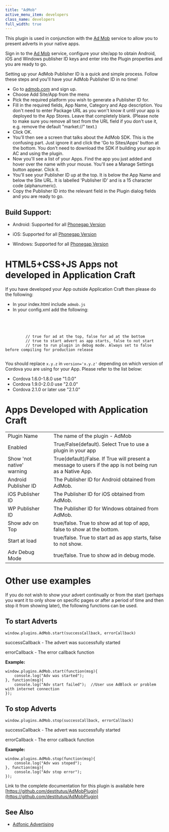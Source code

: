 ```yaml
---
title: "AdMob"
active_menu_item: developers
class_name: developers
full_width: true
---
```



This plugin is used in conjunction with the [Ad Mob](http://www.google.co.uk/ads/admob/) service to allow you to present adverts in your native apps.

Sign in to the [Ad Mob](http://www.google.co.uk/ads/admob/) service, configure your site/app to obtain Android, iOS and Windows publisher ID keys and enter into the Plugin properties and you are ready to go.

Setting up your AdMob Publisher ID is a quick and simple process. Follow these steps and you'll have your AdMob Publisher ID in no time!

- Go to [admob.com](http://www.admob.com) and sign up.
- Choose Add Site/App from the menu
- Pick the required platform you wish to generate a Publisher ID for.
- Fill in the required fields, App Name, Category and App description. You don't need to enter Package URL as you won't know it until your app is deployed to the App Stores. Leave that completely blank. (Please note to make sure you remove all text from the URL field if you don't use it, e.g. remove the default "market://" text.)
- Click OK.
- You'll then see a screen that talks about the AdMob SDK. This is the confusing part. Just ignore it and click the 'Go to Sites/Apps' button at the bottom. You don't need to download the SDK if building your app in AC and using the plugin.
- Now you'll see a list of your Apps. Find the app you just added and hover over the name with your mouse. You'll see a Manage Settings button appear. Click it.
- You'll see your Publisher ID up at the top. It is below the App Name and below the Site URL. It is labelled 'Publisher ID' and is a 15 character code (alphanumeric).
- Copy the Publisher ID into the relevant field in the Plugin dialog fields and you are ready to go.
## Build Support: 
 - Android: Supported for all [Phonegap Version](/developers/documentation/ac-mobile-build-phonegap/apps-developed-with-application-craft/enabling-device-features/)
 
 - iOS: Supported for all [Phonegap Version](/developers/documentation/ac-mobile-build-phonegap/apps-developed-with-application-craft/enabling-device-features/)
 
 - Windows: Supported for all [Phonegap Version](/developers/documentation/ac-mobile-build-phonegap/apps-developed-with-application-craft/enabling-device-features/)

# HTML5+CSS+JS Apps not developed in Application Craft #

If you have developed your App outside Application Craft then please do the following:

 - In your index.html include `admob.js`
 - In your config.xml add the following:
      
<pre><code><gap:plugin name="AdMob" version="1.0.0" >
		<parameter name="AD_MOB_ANDROID_AD_UNIT_ID" value="ANDROID_PUBLISHER_ID_HERE" platform="android"/>
		<parameter name="AD_MOB_IOS_AD_UNIT_ID" value="IOS_PUBLISHER_ID_HERE" platform="ios"/>
		<parameter name="AD_MOB_WP_AD_UNIT_ID" value="WP7_PUBLISHER_ID_HERE" platform="winphone"/>
		<parameter name="AD_MOB_ON_TOP" value="true" /> // true for ad at the top, false for ad at the bottom
		<parameter name="AD_MOB_FORCE_START" value="true" /> // true to start advert as app starts, false to not start
		<parameter name="AD_MOB_DEBUG" value="true" /> // true to run plugin in debug mode. Always set to false before compiling for production release
	</gap:plugin></code></pre>

You should replace `x.y.z` in `version='x.y.z'` depending on which version of Cordova you are using for your App. Please refer to the list below:

 - Cordova 1.6.0-1.8.0 use "1.0.0"
 - Cordova 1.9.0-2.0.0 use "2.0.0"
 - Cordova 2.1.0 or later use "2.1.0"

# Apps Developed with Application Craft #

<table>
<tr>
<td width="182">
Plugin Name

</td>
<td width="20">
</td>
<td width="740">
The name of the plugin - AdMob

</td>
</tr>
<tr>
<td width="182">
Enabled

</td>
<td width="20">
</td>
<td width="740">
True/False(default). Select True to use a plugin in your app

</td>
</tr>
<tr>
<td width="182">
Show 'not native' warning

</td>
<td width="20">
</td>
<td width="740">
True(default)/False. If True will present a message to users if the app is not being run as a Native App.

</td>
</tr>
<tr>
<td width="182">
Android Publisher ID

</td>
<td width="20">
</td>
<td width="740">
The Publisher ID for Android obtained from AdMob.

</td>
</tr>
<tr>
<td width="182">
iOS Publisher ID

</td>
<td width="20">
</td>
<td width="740">
The Publisher ID for iOS obtained from AdMob.

</td>
</tr>
<tr>
<td width="182">
WP Publisher ID

</td>
<td width="20">
</td>
<td width="740">
The Publisher ID for Windows obtained from AdMob.

</td>
</tr>
<tr>
<td width="182">
Show adv on Top

</td>
<td width="20">
</td>
<td width="740">
true/false. True to show ad at top of app, false to show at the bottom.

</td>
</tr>
<tr>
<td width="182">
Start at load

</td>
<td width="20">
</td>
<td width="740">
true/false. True to start ad as app starts, false to not show.

</td>
</tr>
<tr>
<td width="182">
Adv Debug Mode

</td>
<td width="20">
</td>
<td width="740">
true/false. True to show ad in debug mode.

</td>
</tr>
</table>


# Other use examples #

If you do not wish to show your advert continually or from the start (perhaps you want it to only show on specific pages or after a period of time and then stop it from showing later), the following functions can be used.

## To start Adverts ##

	window.plugins.AdMob.start(successCallback, errorCallback)


successCallback - The advert was successfully started

errorCallback - The error callback function

**Example:**

	window.plugins.AdMob.start(function(msg){
	    console.log("Adv was started");
	}, function(msg){
	    console.log("Adv start failed");  //User use AdBlock or problem with internet connection
	}); 

## To stop Adverts ##

	window.plugins.AdMob.stop(successCallback, errorCallback)

successCallback - The advert was successfully started

errorCallback - The error callback function

**Example:**

	window.plugins.AdMob.stop(function(msg){
	    console.log("Adv was stoped");
	}, function(msg){
	    console.log("Adv stop error");
	}); 

Link to the complete documentation for this plugin is available here [https://github.com/destitutus/AdMobPlugin](https://github.com/destitutus/AdMobPlugin)



## See Also

 - [Adfonic Advertising](/developers/documentation/product-guide/advanced-features/pro-account-advertising/)
